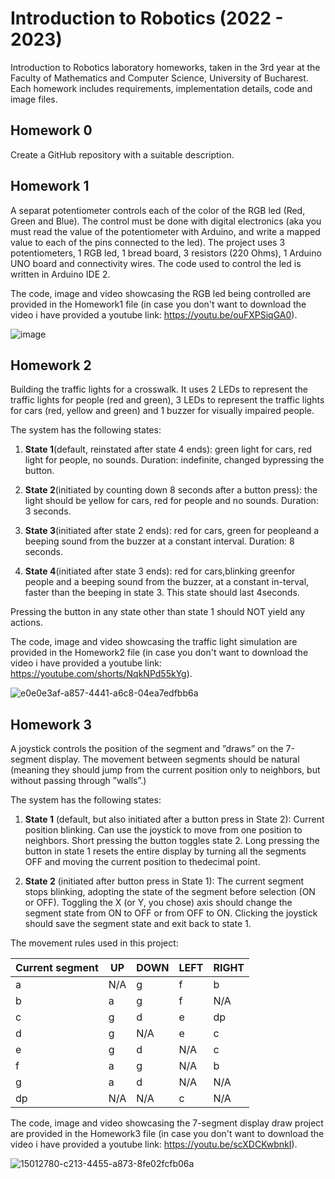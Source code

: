 # Introduction to Robotics (2022 - 2023)

Introduction to Robotics laboratory homeworks, taken in the 3rd year at the Faculty of Mathematics and Computer Science, University of Bucharest. 
Each homework includes requirements, implementation details, code and image files.

## Homework 0

Create a GitHub repository with a suitable description.

## Homework 1

A separat potentiometer controls each of the color of the RGB led (Red, Green and Blue). The control must be done with digital electronics (aka you must read the value of the potentiometer with Arduino, and write a mapped value to each of the pins connected to the led). The project uses 3 potentiometers, 1 RGB led, 1 bread board, 3 resistors (220 Ohms), 1 Arduino UNO board and connectivity wires. The code used to control the led is written in Arduino IDE 2.

The code, image and video showcasing the RGB led being controlled are provided in the Homework1 file (in case you don't want to download the video i have provided a youtube link: https://youtu.be/ouFXPSiqGA0).

![image](https://user-images.githubusercontent.com/73032808/198399772-9b0410f8-1966-418c-9673-1a74f16d3940.jpg)

## Homework 2

Building the traffic lights for a crosswalk. It uses 2 LEDs to represent the traffic lights for people (red and green), 3 LEDs to represent the traffic lights for cars (red, yellow and green) and 1 buzzer for visually impaired people.

The system has the following states:

1. **State 1**(default, reinstated after state 4 ends): green light for cars, red light for people, no sounds. Duration:  indefinite, changed bypressing the button.

2. **State 2**(initiated by counting down 8 seconds after a button press): the light should be yellow for cars, red for people and no sounds. Duration: 3 seconds.

3. **State 3**(initiated after state 2 ends): red for cars, green for peopleand a beeping sound from the buzzer at a constant interval. Duration: 8 seconds.

4. **State 4**(initiated after state 3 ends): red for cars,blinking greenfor people and a beeping sound from the buzzer, at a constant in-terval, faster than the beeping in state 3. This state should last 4seconds.

Pressing the button in any state other than state 1 should NOT yield any actions.

The code, image and video showcasing the traffic light simulation are provided in the Homework2 file (in case you don't want to download the video i have provided a youtube link: https://youtube.com/shorts/NqkNPd55kYg).

![e0e0e3af-a857-4441-a6c8-04ea7edfbb6a](https://user-images.githubusercontent.com/73032808/199785659-5a2c6bf2-a29e-4671-a4db-343906ebf0fb.jpg)

## Homework 3

A joystick controls the position of the segment and ”draws” on the 7-segment display. The movement between segments should be natural (meaning they should jump from the current position only to neighbors, but without passing through ”walls”.) 

The system has the following states:

1. **State 1** (default, but also initiated after a button press in State 2): Current position blinking. Can use the joystick to move from one position to neighbors. Short pressing the button toggles state 2. Long pressing the button in state 1 resets the entire display by turning all the segments OFF and moving the current position to thedecimal point.

2. **State 2** (initiated after   button press in State 1): The current segment stops blinking, adopting the state of the segment before selection (ON or OFF). Toggling the X (or Y, you chose) axis should change the segment state from ON to OFF or from OFF to ON. Clicking the joystick should save the segment state and exit back to state 1.

The movement rules used in this project:

| Current segment | UP   | DOWN | LEFT    | RIGHT | 
| --------------- | ---- | ---- | ------- | ----- |
|        a        | N/A  | g    |    f    |   b   |
|        b        |  a   | g    |    f    |  N/A  |
|        c        |  g   | d    |    e    |   dp  | 
|        d        |   g  | N/A  |     e   |    c  |
|        e        |   g  |  d   |    N/A  |    c  | 
|        f        |   a  |  g   |    N/A  |    b  |
|        g        |   a  |  d   |    N/A  |   N/A |
|        dp       |  N/A | N/A  |     c   |   N/A |

The code, image and video showcasing the 7-segment display draw project are provided in the Homework3 file (in case you don't want to download the video i have provided a youtube link: https://youtu.be/scXDCKwbnkI).

![15012780-c213-4455-a873-8fe02fcfb06a](https://user-images.githubusercontent.com/73032808/201104272-8b5c25c2-591d-4ab6-b66b-cd5cabcb6a6b.jpg)
